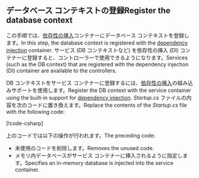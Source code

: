 ## <a name="register-the-database-context"></a><span data-ttu-id="a878a-101">データベース コンテキストの登録</span><span class="sxs-lookup"><span data-stu-id="a878a-101">Register the database context</span></span>

<span data-ttu-id="a878a-102">この手順では、[依存性の挿入](xref:fundamentals/dependency-injection)コンテナーにデータベース コンテキストを登録します。</span><span class="sxs-lookup"><span data-stu-id="a878a-102">In this step, the database context is registered with the [dependency injection](xref:fundamentals/dependency-injection) container.</span></span> <span data-ttu-id="a878a-103">サービス (DB コンテキストなど) を依存性の挿入 (DI) コンテナーに登録すると、コントローラーで使用できるようになります。</span><span class="sxs-lookup"><span data-stu-id="a878a-103">Services (such as the DB context) that are registered with the dependency injection (DI) container are available to the controllers.</span></span>

<span data-ttu-id="a878a-104">DB コンテキストをサービス コンテナーに登録するには、[依存性の挿入](xref:fundamentals/dependency-injection)の組み込みサポートを使用します。</span><span class="sxs-lookup"><span data-stu-id="a878a-104">Register the DB context with the service container using the built-in support for [dependency injection](xref:fundamentals/dependency-injection).</span></span> <span data-ttu-id="a878a-105">*Startup.cs* ファイルの内容を次のコードに置き換えます。</span><span class="sxs-lookup"><span data-stu-id="a878a-105">Replace the contents of the *Startup.cs* file with the following code:</span></span>

[!code-csharp[](../../tutorials/first-web-api/samples/2.0/TodoApi/Startup.cs?highlight=2,4,12-13)]

<span data-ttu-id="a878a-106">上のコードでは以下の操作が行われます。</span><span class="sxs-lookup"><span data-stu-id="a878a-106">The preceding code:</span></span>

* <span data-ttu-id="a878a-107">未使用のコードを削除します。</span><span class="sxs-lookup"><span data-stu-id="a878a-107">Removes the unused code.</span></span>
* <span data-ttu-id="a878a-108">メモリ内データベースがサービス コンテナーに挿入されるように指定します。</span><span class="sxs-lookup"><span data-stu-id="a878a-108">Specifies an in-memory database is injected into the service container.</span></span>